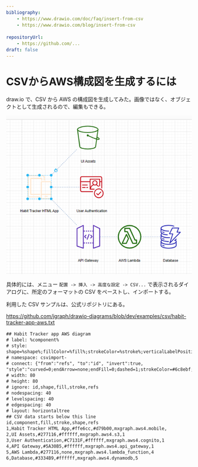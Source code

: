 ```yaml
---
bibliography: 
    - https://www.drawio.com/doc/faq/insert-from-csv
    - https://www.drawio.com/blog/insert-from-csv

repositoryUrl:
    - https://github.com/...
draft: false
---
```


# CSVからAWS構成図を生成するには

draw.io で、CSV から AWS の構成図を生成してみた。画像ではなく、オブジェクトとして生成されるので、編集もできる。

![Alt text](./images/diagram-from-csv-1.png)

具体的には、メニュー `配置 -> 挿入 -> 高度な設定 -> CSV...` で表示されるダイアログに、所定のフォーマットの CSV をペーストし、インポートする。

利用した CSV サンプルは、公式リポジトリにある。

https://github.com/jgraph/drawio-diagrams/blob/dev/examples/csv/habit-tracker-app-aws.txt

```
## Habit Tracker app AWS diagram
# label: %component%
# style: shape=%shape%;fillColor=%fill%;strokeColor=%stroke%;verticalLabelPosition=bottom;
# namespace: csvimport-
# connect: {"from":"refs", "to":"id", "invert":true, "style":"curved=0;endArrow=none;endFill=0;dashed=1;strokeColor=#6c8ebf;"}
# width: 80
# height: 80
# ignore: id,shape,fill,stroke,refs
# nodespacing: 40
# levelspacing: 40
# edgespacing: 40
# layout: horizontaltree
## CSV data starts below this line
id,component,fill,stroke,shape,refs
1,Habit Tracker HTML App,#ffe6cc,#d79b00,mxgraph.aws4.mobile,
2,UI Assets,#277116,#ffffff,mxgraph.aws4.s3,1
3,User Authentication,#C7131F,#ffffff,mxgraph.aws4.cognito,1
4,API Gateway,#5A30B5,#ffffff,mxgraph.aws4.api_gateway,1
5,AWS Lambda,#277116,none,mxgraph.aws4.lambda_function,4
6,Database,#3334B9,#ffffff,mxgraph.aws4.dynamodb,5
```
